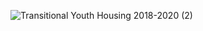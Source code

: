![Transitional Youth Housing 2018-2020 (2)](https://github.com/Gatheroxign34/Transitional-Homeless-Youth/assets/94628744/fddc3875-2090-43b3-9c4e-5579f293706b)

   
       


